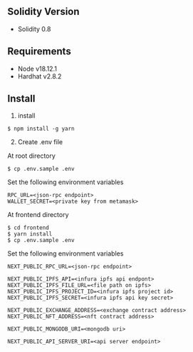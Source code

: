 ## Solidity Version

- Solidity 0.8

## Requirements

- Node v18.12.1
- Hardhat v2.8.2

## Install

1. install

```
$ npm install -g yarn
```

2. Create .env file

At root directory

```
$ cp .env.sample .env
```

Set the following environment variables

```
RPC_URL=<json-rpc endpoint>
WALLET_SECRET=<private key from metamask>
```

At frontend directory

```
$ cd frontend
$ yarn install
$ cp .env.sample .env
```

Set the following environment variables

```
NEXT_PUBLIC_RPC_URL=<json-rpc endpoint>

NEXT_PUBLIC_IPFS_API=<infura ipfs api endpont>
NEXT_PUBLIC_IPFS_FILE_URL=<file path on ipfs>
NEXT_PUBLIC_IPFS_PROJECT_ID=<infura ipfs project id>
NEXT_PUBLIC_IPFS_SECRET=<infura ipfs api key secret>

NEXT_PUBLIC_EXCHANGE_ADDRESS=<exchange contract address>
NEXT_PUBLIC_NFT_ADDRESS=<nft contract address>

NEXT_PUBLIC_MONGODB_URI=<mongodb uri>

NEXT_PUBLIC_API_SERVER_URI=<api server endpoint>
```
